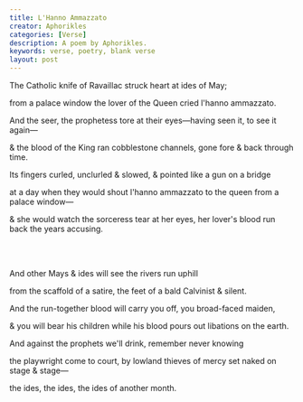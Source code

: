 ```yaml
---
title: L'Hanno Ammazzato
creator: Aphorikles
categories: [Verse]
description: A poem by Aphorikles.
keywords: verse, poetry, blank verse
layout: post
---
```


<p class="hanging">The Catholic knife of Ravaillac struck heart at ides of May;</p>
<p class="hanging">from a palace window the lover of the Queen cried l'hanno ammazzato.</p>
<p class="hanging">And the seer, the prophetess tore at their eyes—having seen it, to see it again—</p>
<p class="hanging">& the blood of the King ran cobblestone channels, gone fore & back through time.</p>
<p class="hanging">Its fingers curled, unclurled & slowed, & pointed like a gun on a bridge</p>
<p class="hanging">at a day when they would shout l'hanno ammazzato to the queen from a palace window—</p>
<p class="hanging">& she would watch the sorceress tear at her eyes, her lover's blood run back the years accusing.</p>
<br><br>
<p class="hanging">And other Mays & ides will see the rivers run uphill</p>
<p class="hanging">from the scaffold of a satire, the feet of a bald Calvinist & silent.</p>
<p class="hanging">And the run-together blood will carry you off, you broad-faced maiden,</p>
<p class="hanging">& you will bear his children while his blood pours out libations on the earth.</p>
<p class="hanging">And against the prophets we'll drink, remember never knowing</p>
<p class="hanging">the playwright come to court, by lowland thieves of mercy set naked on stage & stage—</p>
<p class="hanging">the ides, the ides, the ides of another month.</p>

